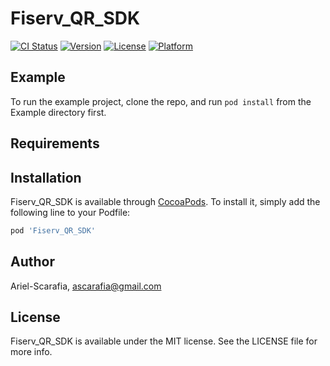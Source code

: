 # Fiserv_QR_SDK

[![CI Status](https://img.shields.io/travis/Ariel-Scarafia/Fiserv_QR_SDK.svg?style=flat)](https://travis-ci.org/Ariel-Scarafia/Fiserv_QR_SDK)
[![Version](https://img.shields.io/cocoapods/v/Fiserv_QR_SDK.svg?style=flat)](https://cocoapods.org/pods/Fiserv_QR_SDK)
[![License](https://img.shields.io/cocoapods/l/Fiserv_QR_SDK.svg?style=flat)](https://cocoapods.org/pods/Fiserv_QR_SDK)
[![Platform](https://img.shields.io/cocoapods/p/Fiserv_QR_SDK.svg?style=flat)](https://cocoapods.org/pods/Fiserv_QR_SDK)

## Example

To run the example project, clone the repo, and run `pod install` from the Example directory first.

## Requirements

## Installation

Fiserv_QR_SDK is available through [CocoaPods](https://cocoapods.org). To install
it, simply add the following line to your Podfile:

```ruby
pod 'Fiserv_QR_SDK'
```

## Author

Ariel-Scarafia, ascarafia@gmail.com

## License

Fiserv_QR_SDK is available under the MIT license. See the LICENSE file for more info.
